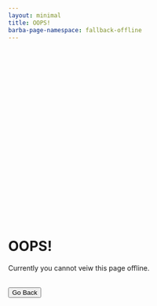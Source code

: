 ```yaml
---
layout: minimal
title: OOPS!
barba-page-namespace: fallback-offline
---
```


<!-- You can override this in your page by creating a file with the same name in the same location and changing the text -->

<div class="center-text"  style="margin-top: 400px">
    <h1>OOPS!</h1>
    <p>Currently you cannot veiw this page offline.</p>
    <br><button class="btn waves-effect waves-light" onclick="window.history.go(-1)">Go Back</button>
</div>